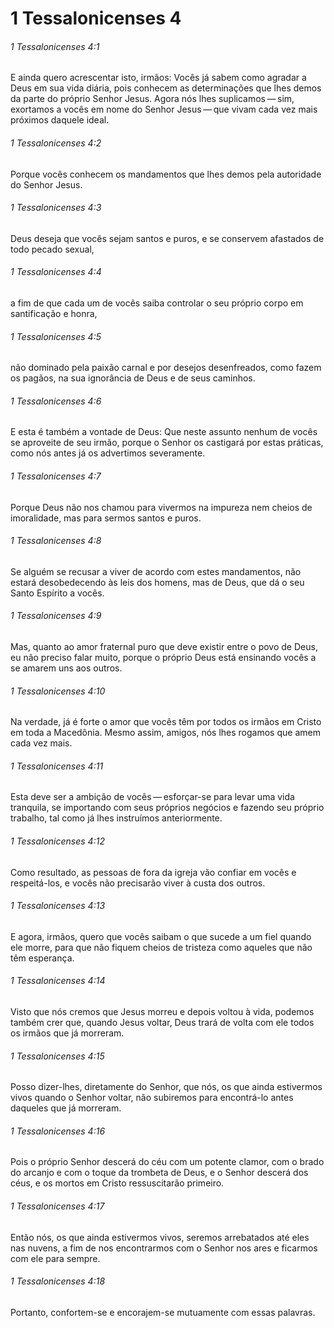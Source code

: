 # 1 Tessalonicenses 4

###### 1 Tessalonicenses 4:1

E ainda quero acrescentar isto, irmãos: Vocês já sabem como agradar a Deus em sua vida diária, pois conhecem as determinações que lhes demos da parte do próprio Senhor Jesus. Agora nós lhes suplicamos — sim, exortamos a vocês em nome do Senhor Jesus — que vivam cada vez mais próximos daquele ideal.

###### 1 Tessalonicenses 4:2

Porque vocês conhecem os mandamentos que lhes demos pela autoridade do Senhor Jesus.

###### 1 Tessalonicenses 4:3

Deus deseja que vocês sejam santos e puros, e se conservem afastados de todo pecado sexual,

###### 1 Tessalonicenses 4:4

a fim de que cada um de vocês saiba controlar o seu próprio corpo em santificação e honra,

###### 1 Tessalonicenses 4:5

não dominado pela paixão carnal e por desejos desenfreados, como fazem os pagãos, na sua ignorância de Deus e de seus caminhos.

###### 1 Tessalonicenses 4:6

E esta é também a vontade de Deus: Que neste assunto nenhum de vocês se aproveite de seu irmão, porque o Senhor os castigará por estas práticas, como nós antes já os advertimos severamente.

###### 1 Tessalonicenses 4:7

Porque Deus não nos chamou para vivermos na impureza nem cheios de imoralidade, mas para sermos santos e puros.

###### 1 Tessalonicenses 4:8

Se alguém se recusar a viver de acordo com estes mandamentos, não estará desobedecendo às leis dos homens, mas de Deus, que dá o seu Santo Espírito a vocês.

###### 1 Tessalonicenses 4:9

Mas, quanto ao amor fraternal puro que deve existir entre o povo de Deus, eu não preciso falar muito, porque o próprio Deus está ensinando vocês a se amarem uns aos outros.

###### 1 Tessalonicenses 4:10

Na verdade, já é forte o amor que vocês têm por todos os irmãos em Cristo em toda a Macedônia. Mesmo assim, amigos, nós lhes rogamos que amem cada vez mais.

###### 1 Tessalonicenses 4:11

Esta deve ser a ambição de vocês — esforçar-se para levar uma vida tranquila, se importando com seus próprios negócios e fazendo seu próprio trabalho, tal como já lhes instruímos anteriormente.

###### 1 Tessalonicenses 4:12

Como resultado, as pessoas de fora da igreja vão confiar em vocês e respeitá-los, e vocês não precisarão viver à custa dos outros.

###### 1 Tessalonicenses 4:13

E agora, irmãos, quero que vocês saibam o que sucede a um fiel quando ele morre, para que não fiquem cheios de tristeza como aqueles que não têm esperança.

###### 1 Tessalonicenses 4:14

Visto que nós cremos que Jesus morreu e depois voltou à vida, podemos também crer que, quando Jesus voltar, Deus trará de volta com ele todos os irmãos que já morreram.

###### 1 Tessalonicenses 4:15

Posso dizer-lhes, diretamente do Senhor, que nós, os que ainda estivermos vivos quando o Senhor voltar, não subiremos para encontrá-lo antes daqueles que já morreram.

###### 1 Tessalonicenses 4:16

Pois o próprio Senhor descerá do céu com um potente clamor, com o brado do arcanjo e com o toque da trombeta de Deus, e o Senhor descerá dos céus, e os mortos em Cristo ressuscitarão primeiro.

###### 1 Tessalonicenses 4:17

Então nós, os que ainda estivermos vivos, seremos arrebatados até eles nas nuvens, a fim de nos encontrarmos com o Senhor nos ares e ficarmos com ele para sempre.

###### 1 Tessalonicenses 4:18

Portanto, confortem-se e encorajem-se mutuamente com essas palavras.

